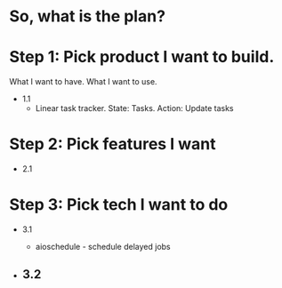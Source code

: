 # So, what is the plan?

# Step 1: Pick product I want to build.
What I want to have. What I want to use.

- 1.1 
  - Linear task tracker. State: Tasks. Action: Update tasks

# Step 2: Pick features I want

- 2.1

# Step 3: Pick tech I want to do

- 3.1 
  - aioschedule - schedule delayed jobs

- 3.2
  - 
